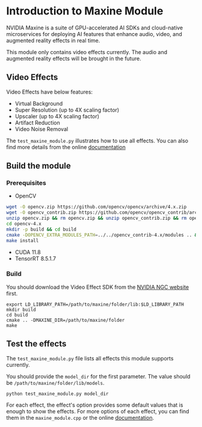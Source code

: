 # Introduction to Maxine Module

NVIDIA Maxine is a suite of GPU-accelerated AI SDKs and cloud-native microservices for deploying AI features that enhance audio, video, and augmented reality effects in real time.

This module only contains video effects currently. The audio and augmented reality effects will be brought in the future.

## Video Effects

Video Effects have below features:

- Virtual Background
- Super Resolution (up to 4X scaling factor)
- Upscaler (up to 4X scaling factor)
- Artifact Reduction
- Video Noise Removal

The `test_maxine_module.py` illustrates how to use all effects. You can also find more details from the online [documentation](https://docs.nvidia.com/deeplearning/maxine/vfx-sdk-programming-guide/index.html)

## Build the module

### Prerequisites

- OpenCV

```bash
wget -O opencv.zip https://github.com/opencv/opencv/archive/4.x.zip
wget -O opencv_contrib.zip https://github.com/opencv/opencv_contrib/archive/4.x.zip
unzip opencv.zip && rm opencv.zip && unzip opencv_contrib.zip && rm opencv_contrib.zip
cd opencv-4.x
mkdir -p build && cd build
cmake -DOPENCV_EXTRA_MODULES_PATH=../../opencv_contrib-4.x/modules .. && cmake --build . --config Release -- -j
make install
```

- CUDA 11.8
- TensorRT 8.5.1.7

### Build

You should download the Video Effect SDK from the [NVIDIA NGC website](https://catalog.ngc.nvidia.com/orgs/nvidia/teams/maxine/resources/maxine_linux_video_effects_sdk_ga) first. 

```
export LD_LIBRARY_PATH=/path/to/maxine/folder/lib:$LD_LIBRARY_PATH
mkdir build
cd build
cmake .. -DMAXINE_DIR=/path/to/maxine/folder
make
```

## Test the effects

The `test_maxine_module.py` file lists all effects this module supports currently.

You should provide the `model_dir` for the first parameter. The value should be `/path/to/maxine/folder/lib/models`.


```
python test_maxine_module.py model_dir
```

For each effect, the effect's option provides some default values that is enough to show the effects. For more options of each effect, you can find them in the `maxine_module.cpp` or the online [documentation](https://docs.nvidia.com/deeplearning/maxine/vfx-sdk-programming-guide/index.html).